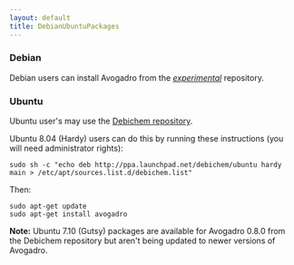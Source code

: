 ```yaml
---
layout: default
title: DebianUbuntuPackages
---
```


### Debian

Debian users can install Avogadro from the [*experimental*](http://wiki.debian.org/DebianExperimental) repository.

### Ubuntu

Ubuntu user's may use the [Debichem repository](https://launchpad.net/~debichem/+archive).

Ubuntu 8.04 (Hardy) users can do this by running these instructions (you will need administrator rights):

    sudo sh -c "echo deb http://ppa.launchpad.net/debichem/ubuntu hardy main > /etc/apt/sources.list.d/debichem.list"

Then:

    sudo apt-get update
    sudo apt-get install avogadro

**Note:** Ubuntu 7.10 (Gutsy) packages are available for Avogadro 0.8.0 from the Debichem repository but aren't being updated to newer versions of Avogadro.

